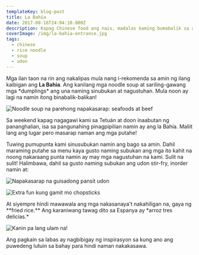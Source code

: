 ```yaml
---
templateKey: blog-post
title: La Bahía
date: 2017-08-16T24:04:10.000Z
description: Kapag Chinese food ang nais, madalas kaming bumabalik sa aming paboritong Chinese restaurant sa Madrid.
coverImage: /img/la-bahia-entrance.jpg
tags:
  - chinese
  - rice noodle
  - soup
  - udon
---
```


Mga ilan taon na rin ang nakalipas mula nang i-rekomenda sa amin ng ilang kaibigan ang **La Bahia**. Ang kanilang mga noodle soup at sariling-gawang mga \*dumplings\* ang una naming sinubukan at nagustuhan. Mula noon ay lagi na namin itong binabalik-balikan!

![Noodle soup na parehong napakasarap: seafoods at beef](/img/la-bahia-noodle-soup-bowls.jpg)

Sa weekend kapag nagagawi kami sa Tetuán at doon inaabutan ng pananghalian, isa sa pangunahing pinagpipilian namin ay ang la Bahia. Maliit lang ang lugar pero masarap naman ang mga putahe!

Tuwing pumupunta kami sinusubukan namin ang bago sa amin. Dahil maraming putahe sa menu kaya gusto naming subukan ang mga ito kahit na noong nakaraang punta namin ay may mga nagustuhan na kami. Sulit na sulit! Halimbawa, dahil sa gusto naming subukan ang udon stir-fry, inorder namin at:

![Napakasarap na guisadong pansit udon](/img/udon-stir-fry.jpg)

![Extra fun kung gamit mo chopsticks](/img/la-bahia-udon-chopsticks.jpg)

At siyempre hindi mawawala ang mga nakasanaya't nakahiligan na, gaya ng \*\*fried rice.\*\* Ang karaniwang tawag dito sa Espanya ay \*arroz tres delicias.\*

![Kanin pa lang ulam na!](/img/fried-rice.jpg)

Ang pagkain sa labas ay nagbibigay ng inspirasyon sa kung ano ang puwedeng lutuin sa bahay para hindi naman nakakasawa.
